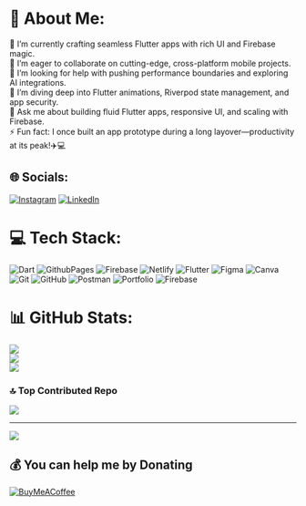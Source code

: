 # 💫 About Me:
🔭 I’m currently crafting seamless Flutter apps with rich UI and Firebase magic.  <br>👯 I’m eager to collaborate on cutting-edge, cross-platform mobile projects.  <br>🤝 I’m looking for help with pushing performance boundaries and exploring AI integrations.  <br>🌱 I’m diving deep into Flutter animations, Riverpod state management, and app security.  <br>💬 Ask me about building fluid Flutter apps, responsive UI, and scaling with Firebase.  <br>⚡ Fun fact: I once built an app prototype during a long layover—productivity at its peak!✈️💻


## 🌐 Socials:
[![Instagram](https://img.shields.io/badge/Instagram-%23E4405F.svg?logo=Instagram&logoColor=white)](https://instagram.com/https://www.instagram.com/syedmd_afsal?igsh=N2hwMW1vZGQzd3gx) [![LinkedIn](https://img.shields.io/badge/LinkedIn-%230077B5.svg?logo=linkedin&logoColor=white)](https://linkedin.com/in/www.linkedin.com/in/syed-mohamed-afsal-n) 

# 💻 Tech Stack:
![Dart](https://img.shields.io/badge/dart-%230175C2.svg?style=for-the-badge&logo=dart&logoColor=white) ![GithubPages](https://img.shields.io/badge/github%20pages-121013?style=for-the-badge&logo=github&logoColor=white) ![Firebase](https://img.shields.io/badge/firebase-%23039BE5.svg?style=for-the-badge&logo=firebase) ![Netlify](https://img.shields.io/badge/netlify-%23000000.svg?style=for-the-badge&logo=netlify&logoColor=#00C7B7) ![Flutter](https://img.shields.io/badge/Flutter-%2302569B.svg?style=for-the-badge&logo=Flutter&logoColor=white) ![Figma](https://img.shields.io/badge/figma-%23F24E1E.svg?style=for-the-badge&logo=figma&logoColor=white) ![Canva](https://img.shields.io/badge/Canva-%2300C4CC.svg?style=for-the-badge&logo=Canva&logoColor=white) ![Git](https://img.shields.io/badge/git-%23F05033.svg?style=for-the-badge&logo=git&logoColor=white) ![GitHub](https://img.shields.io/badge/github-%23121011.svg?style=for-the-badge&logo=github&logoColor=white) ![Postman](https://img.shields.io/badge/Postman-FF6C37?style=for-the-badge&logo=postman&logoColor=white) ![Portfolio](https://img.shields.io/badge/Portfolio-%23000000.svg?style=for-the-badge&logo=firefox&logoColor=#FF7139) ![Firebase](https://img.shields.io/badge/firebase-a08021?style=for-the-badge&logo=firebase&logoColor=ffcd34)
# 📊 GitHub Stats:
![](https://github-readme-stats.vercel.app/api?username=syedmohamedafsal&theme=material-palenight&hide_border=false&include_all_commits=true&count_private=true)<br/>
![](https://github-readme-streak-stats.herokuapp.com/?user=syedmohamedafsal&theme=material-palenight&hide_border=false)<br/>
![](https://github-readme-stats.vercel.app/api/top-langs/?username=syedmohamedafsal&theme=material-palenight&hide_border=false&include_all_commits=true&count_private=true&layout=compact)

### 🔝 Top Contributed Repo
![](https://github-contributor-stats.vercel.app/api?username=syedmohamedafsal&limit=5&theme=dark&combine_all_yearly_contributions=true)

---
[![](https://visitcount.itsvg.in/api?id=syedmohamedafsal&icon=0&color=0)](https://visitcount.itsvg.in)

  ## 💰 You can help me by Donating
  [![BuyMeACoffee](https://img.shields.io/badge/Buy%20Me%20a%20Coffee-ffdd00?style=for-the-badge&logo=buy-me-a-coffee&logoColor=black)](https://buymeacoffee.com/https://buymeacoffee.com/syedmohamedafsal) 

  
<!-- Proudly created with GPRM ( https://gprm.itsvg.in ) -->
